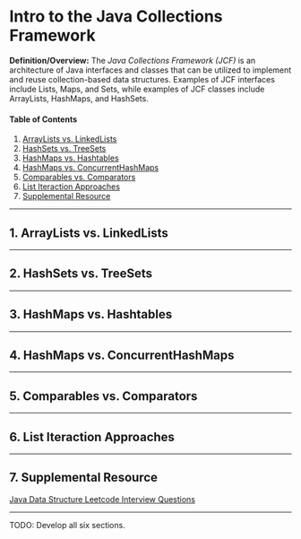 # Intro to the Java Collections Framework
  
**Definition/Overview:** The *Java Collections Framework (JCF)* is an architecture of Java interfaces and classes that can be utilized to implement and reuse collection-based data structures. Examples of JCF interfaces include Lists, Maps, and Sets, while examples of JCF classes include ArrayLists, HashMaps, and HashSets.

#### Table of Contents

1. [ArrayLists vs. LinkedLists](#linked-lists)
2. [HashSets vs. TreeSets](#tree-sets)
3. [HashMaps vs. Hashtables](#hash-tables)
4. [HashMaps vs. ConcurrentHashMaps](#concurrent)
5. [Comparables vs. Comparators](#comparators)
6. [List Iteraction Approaches](#approaches)
7. [Supplemental Resource](#supplemental)
  
<hr />

## 1. <a name="linked-lists">ArrayLists vs. LinkedLists</a>

<hr />

## 2. <a name="tree-sets">HashSets vs. TreeSets</a>

<hr />

## 3. <a name="hash-tables">HashMaps vs. Hashtables</a>

<hr />

## 4. <a name="concurrent">HashMaps vs. ConcurrentHashMaps</a>

<hr />

## 5. <a name="comparators">Comparables vs. Comparators</a>

<hr />

## 6. <a name="approaches">List Iteraction Approaches</a>

<hr />
  
## 7. <a name="supplemental">Supplemental Resource</a>

[Java Data Structure Leetcode Interview Questions](https://github.com/chaseofthejungle/java-data-structure-leetcode-interview-questions)

<hr />
  
TODO: Develop all six sections.
